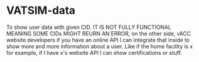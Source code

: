 # VATSIM-data

To show user data with given CID. IT IS NOT FULLY FUNCTIONAL MEANING SOME CIDs MIGHT REURN AN ERROR, on the other side, vACC website developers if you have an online API I can integrate that inside to show more and more information about a user. Like if the home facility is x for example, if I have x's website API I can show certifications or stuff.
